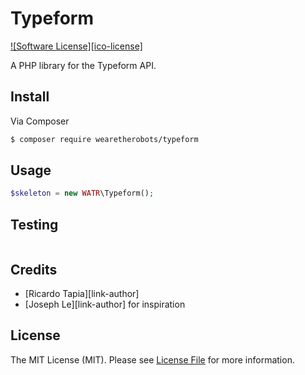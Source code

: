 # Typeform

[![Software License][ico-license]](LICENSE.md)

A PHP library for the Typeform API.

## Install

Via Composer

``` bash
$ composer require wearetherobots/typeform
```

## Usage

``` php
$skeleton = new WATR\Typeform();
```

## Testing

``` bash
```

## Credits

- [Ricardo Tapia][link-author]
- [Joseph Le][link-author] for inspiration

## License

The MIT License (MIT). Please see [License File](LICENSE.md) for more information.
